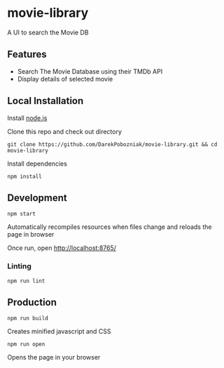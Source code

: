 # movie-library
A UI to search the Movie DB

## Features
* Search The Movie Database using their TMDb API
* Display details of selected movie

## Local Installation

Install [node.js](https://nodejs.org)

Clone this repo and check out directory

```
git clone https://github.com/DarekPobozniak/movie-library.git && cd movie-library
```

Install dependencies

``` text
npm install
```

## Development

```
npm start
```

Automatically recompiles resources when files change and reloads the page in browser

Once run, open <http://localhost:8765/>

### Linting

```
npm run lint
```

## Production

```
npm run build
```

Creates minified javascript and CSS

```
npm run open
```

Opens the page in your browser
